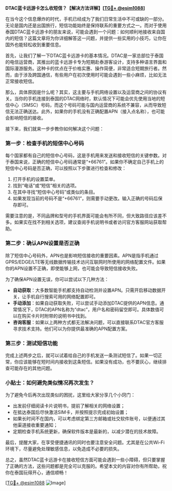 **DTAC蓝卡远游卡怎么收短信？【解决方法详解】[[TG💪+ @esim1088](https://t.me/s/esim1088)]**

在当今这个信息爆炸的时代，手机已经成为了我们日常生活中不可或缺的一部分。无论是国内还是出国旅行，短信功能始终是保持联系的重要方式之一。而对于使用泰国DTAC蓝卡远游卡的朋友来说，可能会遇到一个问题：如何顺利地接收来自国内的短信？这篇文章将为你详细解答这一问题，并提供一些实用的小技巧，让你在国外也能轻松收到重要信息。

首先，让我们了解一下DTAC蓝卡远游卡的基本情况。DTAC是一家总部位于泰国的电信运营商，其推出的蓝卡远游卡专为短期赴泰游客设计，支持多种语言界面和国际漫游服务。这种卡的优点在于价格实惠、操作简便，非常适合短期旅行者。然而，由于涉及跨国通信，有些用户在初次使用时可能会遇到一些小麻烦，比如无法正常接收短信。

那么，具体原因是什么呢？其实，这主要与手机网络设置以及运营商之间的协议有关。当你的手机连接到泰国的DTAC网络时，默认情况下可能会优先使用当地的短信中心（SMSC）号码，而这个号码可能与国内运营商的系统不兼容，从而导致短信无法正确送达。此外，如果你的手机没有正确配置APN（接入点名称），也可能会影响短信的接收。

接下来，我们就来一步步教你如何解决这个问题：

### 第一步：检查手机的短信中心号码
每个国家都有自己的短信中心号码，这是手机用来发送和接收短信的关键参数。对于泰国来说，正确的短信中心号码通常是“+66761”。如果你不确定自己手机上的短信中心号码是否正确，可以按照以下步骤进行检查和修改：

1. 打开手机的设置菜单。
2. 找到“电话”或“短信”相关的选项。
3. 在其中寻找“短信中心号码”或类似的条目。
4. 如果发现当前的号码不是“+66761”，则需要手动更改。输入正确的号码后保存即可。

需要注意的是，不同品牌和型号的手机界面可能会有所不同，但大致路径应该差不多。如果实在找不到相关选项，建议查阅手机说明书或者访问官方客服网站获取帮助。

### 第二步：确认APN设置是否正确
除了短信中心号码外，APN也是影响短信接收的重要因素。APN是指手机通过GPRS/EDGE/LTE等无线数据传输技术访问互联网时所使用的网络配置文件。如果你的APN设置不正确，即使能够上网，也可能会导致短信接收失败。

为了确保APN设置无误，你可以尝试以下几种方法：

- **自动获取**：大多数智能手机都支持自动检测并设置APN。只需开启移动数据开关，让手机自行搜索可用的网络配置即可。
- **手动添加**：如果自动获取失败，可以尝试手动添加DTAC提供的APN信息。通常情况下，DTAC的APN名称为“dtac”，用户名和密码留空即可。具体数值可以在购买卡片时附带的说明书中找到。
- **咨询客服**：如果以上两种方式都无法解决问题，可以直接联系DTAC官方客服寻求技术支持。他们可以为你提供最准确的APN配置方案。

### 第三步：测试短信功能
完成上述两步之后，就可以试着给自己的手机发送一条测试短信了。如果一切正常，你应该能够在短时间内接收到这条短信。如果没有成功，也不要灰心，继续排查可能存在的其他问题。

### 小贴士：如何避免类似情况再次发生？
为了避免今后再次出现类似的困扰，这里给大家分享几个小窍门：
- 出发前仔细阅读卡片说明书，提前了解相关的网络设置；
- 在抵达泰国后尽快激活SIM卡，并按照提示完成初始设置；
- 如果长时间不在国内，可以考虑绑定第三方邮箱或社交软件账号，以便通过其他渠道接收重要通知；
- 定期检查手机系统更新，确保软件版本是最新的，以减少潜在的技术故障。

最后，提醒大家，在享受便捷通讯的同时也要注意安全问题。尤其是在公共Wi-Fi环境下，尽量避免处理敏感信息，以免造成不必要的损失。

总之，虽然DTAC蓝卡远游卡在接收短信方面可能会遇到一些小障碍，但只要掌握了正确的方法，这些问题都是完全可以克服的。希望本文的内容对你有所帮助，祝你在泰国玩得开心，通信顺畅！

[[TG💪+ @esim1088](https://t.me/s/esim1088) ![Image](https://i.postimg.cc/4NQfJmqS/Snipaste-2025-05-13-00-14-12.png)]